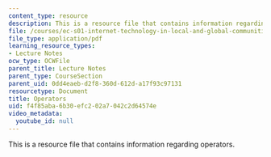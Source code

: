 ```yaml
---
content_type: resource
description: This is a resource file that contains information regarding operators.
file: /courses/ec-s01-internet-technology-in-local-and-global-communities-spring-2005-summer-2005/f4f85aba6b30efc202a7042c2d64574e_MITEC_S01S05_l03_operators.pdf
file_type: application/pdf
learning_resource_types:
- Lecture Notes
ocw_type: OCWFile
parent_title: Lecture Notes
parent_type: CourseSection
parent_uid: 0dd4eaeb-d2f8-360d-612d-a17f93c97131
resourcetype: Document
title: Operators
uid: f4f85aba-6b30-efc2-02a7-042c2d64574e
video_metadata:
  youtube_id: null
---
```

This is a resource file that contains information regarding operators.

